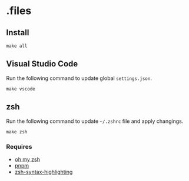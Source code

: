 # .files

## Install

```shell
make all
```

## Visual Studio Code

Run the following command to update global `settings.json`.

```shell
make vscode
```

## zsh

Run the following command to update `~/.zshrc` file and apply changings. 

```shell
make zsh
```

### Requires

* [oh my zsh](https://ohmyz.sh/)
* [pnpm](https://pnpm.io/)
* [zsh-syntax-highlighting](https://github.com/zsh-users/zsh-syntax-highlighting)
